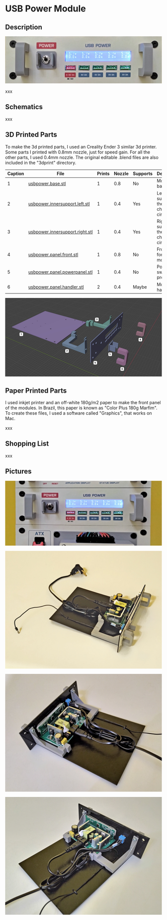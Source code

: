 # USB Power Module



## Description

![PSU Module](images/panels/panel-usbpower.jpg)

xxx

## Schematics

xxx

## 3D Printed Parts

To make the 3d printed parts, I used an Creality Ender 3 similar 3d printer. Some parts I printed with 0.8mm nozzle, just for speed gain. For all the other parts, I used 0.4mm nozzle. The original editable .blend files are also included in the "3dprint" directory.

Caption|File|Prints|Nozzle|Supports|Description|
|---|---|---|---|---|---|
| 1|[usbpower.base.stl](./3dprint/usbpower/usbpower.base.stl)|1|0.8|No|Module base.|
| 2|[usbpower.innersupport.left.stl](./3dprint/usbpower/usbpower.innersupport.left.stl)|1|0.4|Yes|Left inner support for the usb charger circuit.|
| 3|[usbpower.innersupport.right.stl](./3dprint/usbpower/usbpower.innersupport.right.stl)|1|0.4|Yes|Right inner support for the usb charger circuit.|
| 4|[usbpower.panel.front.stl](./3dprint/usbpower/usbpower.panel.front.stl) |1|0.8|No|Front panel for the module.|
| 5|[usbpower.panel.powerpanel.stl](./3dprint/usbpower/usbpower.panel.powerpanel.stl)|1|0.4|No|Power switch protector.|
| 6|[usbpower.panel.handler.stl](./3dprint/usbpower/usbpower.panel.handler.stl)|2|0.4|Maybe|Module handlers.|


![3D Printed Parts for PSU Module](images/3dprinted/3dprint-module-usbpower.jpg)

## Paper Printed Parts

I used inkjet printer and an off-white 180g/m2 paper to make the front panel of the modules. In Brazil, this paper is known as "Color Plus 180g Marfim". To create these files, I used a software called "Graphics", that works on Mac.

xxx

## Shopping List

xxx


## Pictures

![USB Power Module](images/pictures/picture-usbpower-001.jpg)

![USB Power Module (whole)](images/pictures/picture-usbpower-002.jpg)

![USB Power Module (inside right)](images/pictures/picture-usbpower-003.jpg)

![USB Power Module (inside left)](images/pictures/picture-usbpower-004.jpg)


